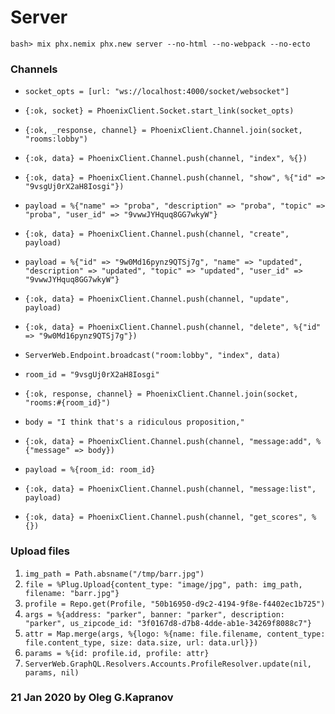 # Server

```
bash> mix phx.nemix phx.new server --no-html --no-webpack --no-ecto
```

### Channels

- `socket_opts = [url: "ws://localhost:4000/socket/websocket"]`
- `{:ok, socket} = PhoenixClient.Socket.start_link(socket_opts)`
- `{:ok, _response, channel} = PhoenixClient.Channel.join(socket, "rooms:lobby")`
- `{:ok, data} = PhoenixClient.Channel.push(channel, "index", %{})`
- `{:ok, data} = PhoenixClient.Channel.push(channel, "show", %{"id" => "9vsgUj0rX2aH8Iosgi"})`
- `payload = %{"name" => "proba", "description" => "proba", "topic" => "proba", "user_id" => "9vwwJYHquq8GG7wkyW"}`
- `{:ok, data} = PhoenixClient.Channel.push(channel, "create", payload)`
- `payload = %{"id" => "9w0Md16pynz9QTSj7g", "name" => "updated", "description" => "updated", "topic" => "updated", "user_id" => "9vwwJYHquq8GG7wkyW"}`
- `{:ok, data} = PhoenixClient.Channel.push(channel, "update", payload)`
- `{:ok, data} = PhoenixClient.Channel.push(channel, "delete", %{"id" => "9w0Md16pynz9QTSj7g"})`

- `ServerWeb.Endpoint.broadcast("room:lobby", "index", data)`

- `room_id = "9vsgUj0rX2aH8Iosgi"`
- `{:ok, response, channel} = PhoenixClient.Channel.join(socket, "rooms:#{room_id}")`
- `body = "I think that's a ridiculous proposition,"`
- `{:ok, data} = PhoenixClient.Channel.push(channel, "message:add", %{"message" => body})`
- `payload = %{room_id: room_id}`
- `{:ok, data} = PhoenixClient.Channel.push(channel, "message:list", payload)`
- `{:ok, data} = PhoenixClient.Channel.push(channel, "get_scores", %{})`

### Upload files

1. `img_path = Path.absname("/tmp/barr.jpg")`
2. `file = %Plug.Upload{content_type: "image/jpg", path: img_path, filename: "barr.jpg"}`
3. `profile = Repo.get(Profile, "50b16950-d9c2-4194-9f8e-f4402ec1b725")`
4. `args = %{address: "parker", banner: "parker", description: "parker", us_zipcode_id: "3f0167d8-d7b8-4dde-ab1e-34269f8088c7"}`
5. `attr = Map.merge(args, %{logo: %{name: file.filename, content_type: file.content_type, size: data.size, url: data.url}})`
6. `params = %{id: profile.id, profile: attr}`
7. `ServerWeb.GraphQL.Resolvers.Accounts.ProfileResolver.update(nil, params, nil)`

### 21 Jan 2020 by Oleg G.Kapranov

 [1]: https://github.com/ueberauth/ueberauth_twitter
 [2]: https://cri.dev/posts/2020-02-15-Twitter-OAuth-by-example-in-Nodejs/
 [3]: https://itnext.io/a-beginners-guide-to-using-the-twitter-api-839c8d611b8c
 [4]: https://documenter.getpostman.com/view/2547817/RzZ3N3Ui?version=latest#intro
 [5]: https://developer.twitter.com/en/docs/authentication/overview
 [6]: https://github.com/ueberauth/ueberauth_twitter
 [7]: https://github.com/steveklebanoff/twitter_oauth_example
 [8]: http://headynation.com/twitter-oauth-elixir-phoenix/
 [9]: https://github.com/parroty/extwitter
[10]: https://github.com/parroty/extwitter/blob/master/lib/extwitter.ex
[11]: https://github.com/parroty/extwitter/blob/master/lib/extwitter/api/users.ex
[12]: https://github.com/parroty/extwitter/blob/master/lib/extwitter/api/auth.ex
[13]: https://developer.twitter.com/en/docs/tutorials/getting-started-with-the-account-activity-api
[14]: https://developer.twitter.com/en/docs/authentication/oauth-2-0/application-only
[15]: https://developer.twitter.com/en/docs/authentication/oauth-1-0a
[16]: https://developer.twitter.com/en/docs/authentication/oauth-1-0a/obtaining-user-access-tokens
[17]: https://developer.twitter.com/en/docs/authentication/api-reference/authorize
[18]: https://documenter.getpostman.com/view/2547817/RzZ3N3Ui#intro
[19]: https://stackoverflow.com/questions/38911936/how-to-make-twitter-api-call-through-curl-in-unix
[20]: https://github.com/twitter/twurl
[21]: https://github.com/almightycouch/twittex
